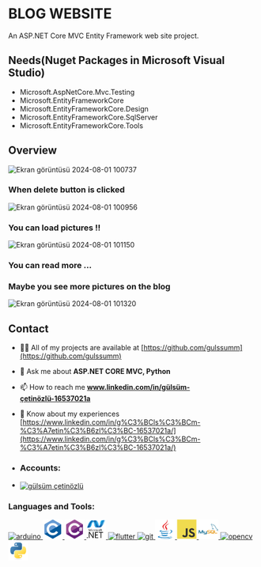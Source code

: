 # BLOG WEBSITE
An ASP.NET Core MVC Entity Framework web site project.
## Needs(Nuget Packages in Microsoft Visual Studio)
- Microsoft.AspNetCore.Mvc.Testing
- Microsoft.EntityFrameworkCore
- Microsoft.EntityFrameworkCore.Design
- Microsoft.EntityFrameworkCore.SqlServer
- Microsoft.EntityFrameworkCore.Tools

## Overview  
![Ekran görüntüsü 2024-08-01 100737](https://github.com/user-attachments/assets/0763d97f-3f2d-43f4-b74c-bec05a6ca9d9)
### When delete button is clicked 
![Ekran görüntüsü 2024-08-01 100956](https://github.com/user-attachments/assets/6250767f-1b5c-4c76-b70f-f0e45bd0b2d5)
### You can load pictures !!
![Ekran görüntüsü 2024-08-01 101150](https://github.com/user-attachments/assets/22be2c6b-6d7b-44bf-a349-4ed5410165f9)
### You can read more ...
### Maybe you see more pictures on the blog
![Ekran görüntüsü 2024-08-01 101320](https://github.com/user-attachments/assets/bdc664ed-0c0c-4c8d-bdfc-7cb8750549fd)


## Contact
- 👨‍💻 All of my projects are available at [https://github.com/gulssumm](https://github.com/gulssumm)

- 💬 Ask me about **ASP.NET CORE MVC, Python**

- 📫 How to reach me **www.linkedin.com/in/gülsüm-çetinözlü-16537021a**

- 📄 Know about my experiences [https://www.linkedin.com/in/g%C3%BCls%C3%BCm-%C3%A7etin%C3%B6zl%C3%BC-16537021a/](https://www.linkedin.com/in/g%C3%BCls%C3%BCm-%C3%A7etin%C3%B6zl%C3%BC-16537021a/)
  
- <h3 align="left">Accounts:</h3>
- <a href="https://linkedin.com/in/gülsüm çeti̇nözlü" target="blank"><img align="center" src="https://raw.githubusercontent.com/rahuldkjain/github-profile-readme-generator/master/src/images/icons/Social/linked-in-alt.svg" alt="gülsüm çeti̇nözlü" height="30" width="40" /></a>


<h3 align="left">Languages and Tools:</h3>
<p align="left"> <a href="https://www.arduino.cc/" target="_blank" rel="noreferrer"> <img src="https://cdn.worldvectorlogo.com/logos/arduino-1.svg" alt="arduino" width="40" height="40"/> </a> <a href="https://www.cprogramming.com/" target="_blank" rel="noreferrer"> <img src="https://raw.githubusercontent.com/devicons/devicon/master/icons/c/c-original.svg" alt="c" width="40" height="40"/> </a> <a href="https://www.w3schools.com/cs/" target="_blank" rel="noreferrer"> <img src="https://raw.githubusercontent.com/devicons/devicon/master/icons/csharp/csharp-original.svg" alt="csharp" width="40" height="40"/> </a> <a href="https://dotnet.microsoft.com/" target="_blank" rel="noreferrer"> <img src="https://raw.githubusercontent.com/devicons/devicon/master/icons/dot-net/dot-net-original-wordmark.svg" alt="dotnet" width="40" height="40"/> </a> <a href="https://flutter.dev" target="_blank" rel="noreferrer"> <img src="https://www.vectorlogo.zone/logos/flutterio/flutterio-icon.svg" alt="flutter" width="40" height="40"/> </a> <a href="https://git-scm.com/" target="_blank" rel="noreferrer"> <img src="https://www.vectorlogo.zone/logos/git-scm/git-scm-icon.svg" alt="git" width="40" height="40"/> </a> <a href="https://www.java.com" target="_blank" rel="noreferrer"> <img src="https://raw.githubusercontent.com/devicons/devicon/master/icons/java/java-original.svg" alt="java" width="40" height="40"/> </a> <a href="https://developer.mozilla.org/en-US/docs/Web/JavaScript" target="_blank" rel="noreferrer"> <img src="https://raw.githubusercontent.com/devicons/devicon/master/icons/javascript/javascript-original.svg" alt="javascript" width="40" height="40"/> </a> <a href="https://www.mysql.com/" target="_blank" rel="noreferrer"> <img src="https://raw.githubusercontent.com/devicons/devicon/master/icons/mysql/mysql-original-wordmark.svg" alt="mysql" width="40" height="40"/> </a> <a href="https://opencv.org/" target="_blank" rel="noreferrer"> <img src="https://www.vectorlogo.zone/logos/opencv/opencv-icon.svg" alt="opencv" width="40" height="40"/> </a> <a href="https://www.python.org" target="_blank" rel="noreferrer"> <img src="https://raw.githubusercontent.com/devicons/devicon/master/icons/python/python-original.svg" alt="python" width="40" height="40"/> </a> </p>

